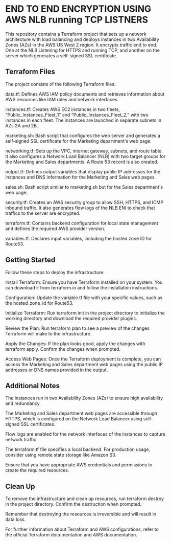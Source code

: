 # END TO END ENCRYPTION USING AWS NLB running TCP LISTNERS

This repository contains a Terraform project that sets up a network architecture with load balancing and deploys instances in two Availability Zones (AZs) in the AWS US West 2 region. It encrypts traffic end to end. One at the NLB Listening for HTTPS and running TCP, and another on the server which generates a self-signed SSL certificate.

## Terraform Files
The project consists of the following Terraform files:

data.tf: Defines AWS IAM policy documents and retrieves information about AWS resources like IAM roles and network interfaces.

instances.tf: Creates AWS EC2 instances in two fleets, "Public_Instances_Fleet_1" and "Public_Instances_Fleet_2," with two instances in each fleet. The instances are launched in separate subnets in AZs 2A and 2B.

marketing.sh: Bash script that configures the web server and generates a self-signed SSL certificate for the Marketing department's web page.

networking.tf: Sets up the VPC, internet gateway, subnets, and route table. It also configures a Network Load Balancer (NLB) with two target groups for the Marketing and Sales departments. A Route 53 record is also created.

output.tf: Defines output variables that display public IP addresses for the instances and DNS information for the Marketing and Sales web pages.

sales.sh: Bash script similar to marketing.sh but for the Sales department's web page.

security.tf: Creates an AWS security group to allow SSH, HTTPS, and ICMP inbound traffic. It also generates flow logs of the NLB ENI to check that traffics to the server are encrypted.

terraform.tf: Contains backend configuration for local state management and defines the required AWS provider version.

variables.tf: Declares input variables, including the hosted zone ID for Route53.

## Getting Started
Follow these steps to deploy the infrastructure:

Install Terraform: Ensure you have Terraform installed on your system. You can download it from terraform.io and follow the installation instructions.

Configuration: Update the variable.tf file with your specific values, such as the hosted_zone_id for Route53.

Initialize Terraform: Run terraform init in the project directory to initialize the working directory and download the required provider plugins.

Review the Plan: Run terraform plan to see a preview of the changes Terraform will make to the infrastructure.

Apply the Changes: If the plan looks good, apply the changes with terraform apply. Confirm the changes when prompted.

Access Web Pages: Once the Terraform deployment is complete, you can access the Marketing and Sales department web pages using the public IP addresses or DNS names provided in the output.

## Additional Notes
The instances run in two Availability Zones (AZs) to ensure high availability and redundancy.

The Marketing and Sales department web pages are accessible through HTTPS, which is configured on the Network Load Balancer using self-signed SSL certificates.

Flow logs are enabled for the network interfaces of the instances to capture network traffic.

The terraform.tf file specifies a local backend. For production usage, consider using remote state storage like Amazon S3.

Ensure that you have appropriate AWS credentials and permissions to create the required resources.

## Clean Up
To remove the infrastructure and clean up resources, run terraform destroy in the project directory. Confirm the destruction when prompted.

Remember that destroying the resources is irreversible and will result in data loss.

For further information about Terraform and AWS configurations, refer to the official Terraform documentation and AWS documentation.